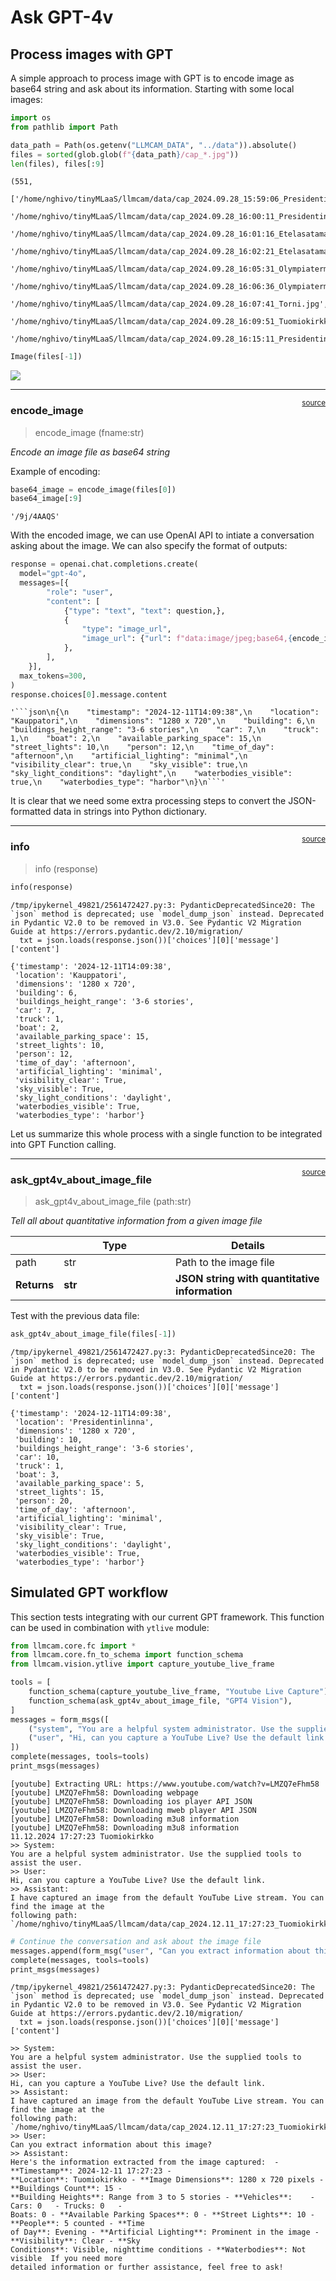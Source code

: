 # Ask GPT-4v


<!-- WARNING: THIS FILE WAS AUTOGENERATED! DO NOT EDIT! -->

## Process images with GPT

A simple approach to process image with GPT is to encode image as base64
string and ask about its information. Starting with some local images:

``` python
import os
from pathlib import Path

data_path = Path(os.getenv("LLMCAM_DATA", "../data")).absolute()
files = sorted(glob.glob(f"{data_path}/cap_*.jpg"))
len(files), files[:9]
```

    (551,
     ['/home/nghivo/tinyMLaaS/llmcam/data/cap_2024.09.28_15:59:06_Presidentinlinna.jpg',
      '/home/nghivo/tinyMLaaS/llmcam/data/cap_2024.09.28_16:00:11_Presidentinlinna.jpg',
      '/home/nghivo/tinyMLaaS/llmcam/data/cap_2024.09.28_16:01:16_Etelasatama.jpg',
      '/home/nghivo/tinyMLaaS/llmcam/data/cap_2024.09.28_16:02:21_Etelasatama.jpg',
      '/home/nghivo/tinyMLaaS/llmcam/data/cap_2024.09.28_16:05:31_Olympiaterminaali.jpg',
      '/home/nghivo/tinyMLaaS/llmcam/data/cap_2024.09.28_16:06:36_Olympiaterminaali.jpg',
      '/home/nghivo/tinyMLaaS/llmcam/data/cap_2024.09.28_16:07:41_Torni.jpg',
      '/home/nghivo/tinyMLaaS/llmcam/data/cap_2024.09.28_16:09:51_Tuomiokirkko.jpg',
      '/home/nghivo/tinyMLaaS/llmcam/data/cap_2024.09.28_16:15:11_Presidentinlinna.jpg'])

``` python
Image(files[-1])
```

![](02_gpt4v_files/figure-commonmark/cell-3-output-1.jpeg)

------------------------------------------------------------------------

<a
href="https://github.com/ninjalabo/llmcam/blob/main/llmcam/vision/gpt4v.py#L17"
target="_blank" style="float:right; font-size:smaller">source</a>

### encode_image

>  encode_image (fname:str)

*Encode an image file as base64 string*

Example of encoding:

``` python
base64_image = encode_image(files[0])
base64_image[:9]
```

    '/9j/4AAQS'

With the encoded image, we can use OpenAI API to intiate a conversation
asking about the image. We can also specify the format of outputs:

``` python
response = openai.chat.completions.create(
  model="gpt-4o",
  messages=[{
        "role": "user",
        "content": [
            {"type": "text", "text": question,},
            {
                "type": "image_url",
                "image_url": {"url": f"data:image/jpeg;base64,{encode_image(files[-1])}", "detail":"high",},
            },
        ],
    }],
  max_tokens=300,
)
response.choices[0].message.content
```

    '```json\n{\n    "timestamp": "2024-12-11T14:09:38",\n    "location": "Kauppatori",\n    "dimensions": "1280 x 720",\n    "building": 6,\n    "buildings_height_range": "3-6 stories",\n    "car": 7,\n    "truck": 1,\n    "boat": 2,\n    "available_parking_space": 15,\n    "street_lights": 10,\n    "person": 12,\n    "time_of_day": "afternoon",\n    "artificial_lighting": "minimal",\n    "visibility_clear": true,\n    "sky_visible": true,\n    "sky_light_conditions": "daylight",\n    "waterbodies_visible": true,\n    "waterbodies_type": "harbor"\n}\n```'

It is clear that we need some extra processing steps to convert the
JSON-formatted data in strings into Python dictionary.

------------------------------------------------------------------------

<a
href="https://github.com/ninjalabo/llmcam/blob/main/llmcam/vision/gpt4v.py#L50"
target="_blank" style="float:right; font-size:smaller">source</a>

### info

>  info (response)

``` python
info(response)
```

    /tmp/ipykernel_49821/2561472427.py:3: PydanticDeprecatedSince20: The `json` method is deprecated; use `model_dump_json` instead. Deprecated in Pydantic V2.0 to be removed in V3.0. See Pydantic V2 Migration Guide at https://errors.pydantic.dev/2.10/migration/
      txt = json.loads(response.json())['choices'][0]['message']['content']

    {'timestamp': '2024-12-11T14:09:38',
     'location': 'Kauppatori',
     'dimensions': '1280 x 720',
     'building': 6,
     'buildings_height_range': '3-6 stories',
     'car': 7,
     'truck': 1,
     'boat': 2,
     'available_parking_space': 15,
     'street_lights': 10,
     'person': 12,
     'time_of_day': 'afternoon',
     'artificial_lighting': 'minimal',
     'visibility_clear': True,
     'sky_visible': True,
     'sky_light_conditions': 'daylight',
     'waterbodies_visible': True,
     'waterbodies_type': 'harbor'}

Let us summarize this whole process with a single function to be
integrated into GPT Function calling.

------------------------------------------------------------------------

<a
href="https://github.com/ninjalabo/llmcam/blob/main/llmcam/vision/gpt4v.py#L56"
target="_blank" style="float:right; font-size:smaller">source</a>

### ask_gpt4v_about_image_file

>  ask_gpt4v_about_image_file (path:str)

*Tell all about quantitative information from a given image file*

<table>
<colgroup>
<col style="width: 9%" />
<col style="width: 38%" />
<col style="width: 52%" />
</colgroup>
<thead>
<tr>
<th></th>
<th><strong>Type</strong></th>
<th><strong>Details</strong></th>
</tr>
</thead>
<tbody>
<tr>
<td>path</td>
<td>str</td>
<td>Path to the image file</td>
</tr>
<tr>
<td><strong>Returns</strong></td>
<td><strong>str</strong></td>
<td><strong>JSON string with quantitative information</strong></td>
</tr>
</tbody>
</table>

Test with the previous data file:

``` python
ask_gpt4v_about_image_file(files[-1])
```

    /tmp/ipykernel_49821/2561472427.py:3: PydanticDeprecatedSince20: The `json` method is deprecated; use `model_dump_json` instead. Deprecated in Pydantic V2.0 to be removed in V3.0. See Pydantic V2 Migration Guide at https://errors.pydantic.dev/2.10/migration/
      txt = json.loads(response.json())['choices'][0]['message']['content']

    {'timestamp': '2024-12-11T14:09:38',
     'location': 'Presidentinlinna',
     'dimensions': '1280 x 720',
     'building': 10,
     'buildings_height_range': '3-6 stories',
     'car': 10,
     'truck': 1,
     'boat': 3,
     'available_parking_space': 5,
     'street_lights': 15,
     'person': 20,
     'time_of_day': 'afternoon',
     'artificial_lighting': 'minimal',
     'visibility_clear': True,
     'sky_visible': True,
     'sky_light_conditions': 'daylight',
     'waterbodies_visible': True,
     'waterbodies_type': 'harbor'}

## Simulated GPT workflow

This section tests integrating with our current GPT framework. This
function can be used in combination with `ytlive` module:

``` python
from llmcam.core.fc import *
from llmcam.core.fn_to_schema import function_schema
from llmcam.vision.ytlive import capture_youtube_live_frame

tools = [
    function_schema(capture_youtube_live_frame, "Youtube Live Capture"),
    function_schema(ask_gpt4v_about_image_file, "GPT4 Vision"),
]
messages = form_msgs([
    ("system", "You are a helpful system administrator. Use the supplied tools to assist the user."),
    ("user", "Hi, can you capture a YouTube Live? Use the default link.")
])
complete(messages, tools=tools)
print_msgs(messages)
```

    [youtube] Extracting URL: https://www.youtube.com/watch?v=LMZQ7eFhm58
    [youtube] LMZQ7eFhm58: Downloading webpage
    [youtube] LMZQ7eFhm58: Downloading ios player API JSON
    [youtube] LMZQ7eFhm58: Downloading mweb player API JSON
    [youtube] LMZQ7eFhm58: Downloading m3u8 information
    [youtube] LMZQ7eFhm58: Downloading m3u8 information
    11.12.2024 17:27:23 Tuomiokirkko
    >> System:
    You are a helpful system administrator. Use the supplied tools to assist the user.
    >> User:
    Hi, can you capture a YouTube Live? Use the default link.
    >> Assistant:
    I have captured an image from the default YouTube Live stream. You can find the image at the
    following path: `/home/nghivo/tinyMLaaS/llmcam/data/cap_2024.12.11_17:27:23_Tuomiokirkko.jpg`.

``` python
# Continue the conversation and ask about the image file
messages.append(form_msg("user", "Can you extract information about this image?"))
complete(messages, tools=tools)
print_msgs(messages)
```

    /tmp/ipykernel_49821/2561472427.py:3: PydanticDeprecatedSince20: The `json` method is deprecated; use `model_dump_json` instead. Deprecated in Pydantic V2.0 to be removed in V3.0. See Pydantic V2 Migration Guide at https://errors.pydantic.dev/2.10/migration/
      txt = json.loads(response.json())['choices'][0]['message']['content']

    >> System:
    You are a helpful system administrator. Use the supplied tools to assist the user.
    >> User:
    Hi, can you capture a YouTube Live? Use the default link.
    >> Assistant:
    I have captured an image from the default YouTube Live stream. You can find the image at the
    following path: `/home/nghivo/tinyMLaaS/llmcam/data/cap_2024.12.11_17:27:23_Tuomiokirkko.jpg`.
    >> User:
    Can you extract information about this image?
    >> Assistant:
    Here's the information extracted from the image captured:  - **Timestamp**: 2024-12-11 17:27:23 -
    **Location**: Tuomiokirkko - **Image Dimensions**: 1280 x 720 pixels - **Buildings Count**: 15 -
    **Building Heights**: Range from 3 to 5 stories - **Vehicles**:    - Cars: 0   - Trucks: 0   -
    Boats: 0 - **Available Parking Spaces**: 0 - **Street Lights**: 10 - **People**: 5 counted - **Time
    of Day**: Evening - **Artificial Lighting**: Prominent in the image - **Visibility**: Clear - **Sky
    Conditions**: Visible, nighttime conditions - **Waterbodies**: Not visible  If you need more
    detailed information or further assistance, feel free to ask!
